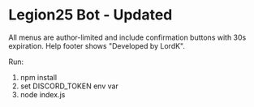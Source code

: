 
# Legion25 Bot - Updated

All menus are author-limited and include confirmation buttons with 30s expiration.
Help footer shows "Developed by LordK".

Run:
1. npm install
2. set DISCORD_TOKEN env var
3. node index.js

